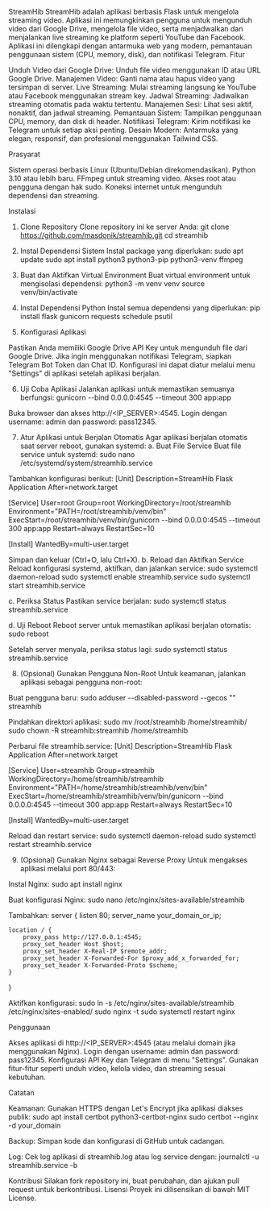 StreamHib
StreamHib adalah aplikasi berbasis Flask untuk mengelola streaming video. Aplikasi ini memungkinkan pengguna untuk mengunduh video dari Google Drive, mengelola file video, serta menjadwalkan dan menjalankan live streaming ke platform seperti YouTube dan Facebook. Aplikasi ini dilengkapi dengan antarmuka web yang modern, pemantauan penggunaan sistem (CPU, memory, disk), dan notifikasi Telegram.
Fitur

Unduh Video dari Google Drive: Unduh file video menggunakan ID atau URL Google Drive.
Manajemen Video: Ganti nama atau hapus video yang tersimpan di server.
Live Streaming: Mulai streaming langsung ke YouTube atau Facebook menggunakan stream key.
Jadwal Streaming: Jadwalkan streaming otomatis pada waktu tertentu.
Manajemen Sesi: Lihat sesi aktif, nonaktif, dan jadwal streaming.
Pemantauan Sistem: Tampilkan penggunaan CPU, memory, dan disk di header.
Notifikasi Telegram: Kirim notifikasi ke Telegram untuk setiap aksi penting.
Desain Modern: Antarmuka yang elegan, responsif, dan profesional menggunakan Tailwind CSS.

Prasyarat

Sistem operasi berbasis Linux (Ubuntu/Debian direkomendasikan).
Python 3.10 atau lebih baru.
FFmpeg untuk streaming video.
Akses root atau pengguna dengan hak sudo.
Koneksi internet untuk mengunduh dependensi dan streaming.

Instalasi
1. Clone Repository
Clone repository ini ke server Anda:
git clone https://github.com/masdonik/streamhib.git
cd streamhib

2. Instal Dependensi Sistem
Instal package yang diperlukan:
sudo apt update
sudo apt install python3 python3-pip python3-venv ffmpeg

3. Buat dan Aktifkan Virtual Environment
Buat virtual environment untuk mengisolasi dependensi:
python3 -m venv venv
source venv/bin/activate

4. Instal Dependensi Python
Instal semua dependensi yang diperlukan:
pip install flask gunicorn requests schedule psutil

5. Konfigurasi Aplikasi

Pastikan Anda memiliki Google Drive API Key untuk mengunduh file dari Google Drive.
Jika ingin menggunakan notifikasi Telegram, siapkan Telegram Bot Token dan Chat ID.
Konfigurasi ini dapat diatur melalui menu "Settings" di aplikasi setelah aplikasi berjalan.

6. Uji Coba Aplikasi
Jalankan aplikasi untuk memastikan semuanya berfungsi:
gunicorn --bind 0.0.0.0:4545 --timeout 300 app:app


Buka browser dan akses http://<IP_SERVER>:4545.
Login dengan username: admin dan password: pass12345.

7. Atur Aplikasi untuk Berjalan Otomatis
Agar aplikasi berjalan otomatis saat server reboot, gunakan systemd:
a. Buat File Service
Buat file service untuk systemd:
sudo nano /etc/systemd/system/streamhib.service

Tambahkan konfigurasi berikut:
[Unit]
Description=StreamHib Flask Application
After=network.target

[Service]
User=root
Group=root
WorkingDirectory=/root/streamhib
Environment="PATH=/root/streamhib/venv/bin"
ExecStart=/root/streamhib/venv/bin/gunicorn --bind 0.0.0.0:4545 --timeout 300 app:app
Restart=always
RestartSec=10

[Install]
WantedBy=multi-user.target

Simpan dan keluar (Ctrl+O, lalu Ctrl+X).
b. Reload dan Aktifkan Service
Reload konfigurasi systemd, aktifkan, dan jalankan service:
sudo systemctl daemon-reload
sudo systemctl enable streamhib.service
sudo systemctl start streamhib.service

c. Periksa Status
Pastikan service berjalan:
sudo systemctl status streamhib.service

d. Uji Reboot
Reboot server untuk memastikan aplikasi berjalan otomatis:
sudo reboot

Setelah server menyala, periksa status lagi:
sudo systemctl status streamhib.service

8. (Opsional) Gunakan Pengguna Non-Root
Untuk keamanan, jalankan aplikasi sebagai pengguna non-root:

Buat pengguna baru:
sudo adduser --disabled-password --gecos "" streamhib


Pindahkan direktori aplikasi:
sudo mv /root/streamhib /home/streamhib/
sudo chown -R streamhib:streamhib /home/streamhib


Perbarui file streamhib.service:
[Unit]
Description=StreamHib Flask Application
After=network.target

[Service]
User=streamhib
Group=streamhib
WorkingDirectory=/home/streamhib/streamhib
Environment="PATH=/home/streamhib/streamhib/venv/bin"
ExecStart=/home/streamhib/streamhib/venv/bin/gunicorn --bind 0.0.0.0:4545 --timeout 300 app:app
Restart=always
RestartSec=10

[Install]
WantedBy=multi-user.target


Reload dan restart service:
sudo systemctl daemon-reload
sudo systemctl restart streamhib.service



9. (Opsional) Gunakan Nginx sebagai Reverse Proxy
Untuk mengakses aplikasi melalui port 80/443:

Instal Nginx:
sudo apt install nginx


Buat konfigurasi Nginx:
sudo nano /etc/nginx/sites-available/streamhib

Tambahkan:
server {
    listen 80;
    server_name your_domain_or_ip;

    location / {
        proxy_pass http://127.0.0.1:4545;
        proxy_set_header Host $host;
        proxy_set_header X-Real-IP $remote_addr;
        proxy_set_header X-Forwarded-For $proxy_add_x_forwarded_for;
        proxy_set_header X-Forwarded-Proto $scheme;
    }
}


Aktifkan konfigurasi:
sudo ln -s /etc/nginx/sites-available/streamhib /etc/nginx/sites-enabled/
sudo nginx -t
sudo systemctl restart nginx



Penggunaan

Akses aplikasi di http://<IP_SERVER>:4545 (atau melalui domain jika menggunakan Nginx).
Login dengan username: admin dan password: pass12345.
Konfigurasi API Key dan Telegram di menu "Settings".
Gunakan fitur-fitur seperti unduh video, kelola video, dan streaming sesuai kebutuhan.

Catatan

Keamanan: Gunakan HTTPS dengan Let's Encrypt jika aplikasi diakses publik:
sudo apt install certbot python3-certbot-nginx
sudo certbot --nginx -d your_domain


Backup: Simpan kode dan konfigurasi di GitHub untuk cadangan.

Log: Cek log aplikasi di streamhib.log atau log service dengan:
journalctl -u streamhib.service -b



Kontribusi
Silakan fork repository ini, buat perubahan, dan ajukan pull request untuk berkontribusi.
Lisensi
Proyek ini dilisensikan di bawah MIT License.
